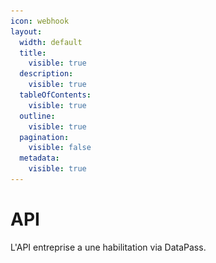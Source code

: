 ```yaml
---
icon: webhook
layout:
  width: default
  title:
    visible: true
  description:
    visible: true
  tableOfContents:
    visible: true
  outline:
    visible: true
  pagination:
    visible: false
  metadata:
    visible: true
---
```


# API

L'API entreprise a une habilitation via DataPass.&#x20;

<figure><img src="../.gitbook/assets/Capture d’écran 2025-07-15 à 14.41.59.png" alt=""><figcaption></figcaption></figure>
